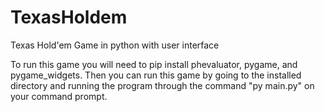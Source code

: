 # TexasHoldem
Texas Hold'em Game in python with user interface

To run this game you will need to pip install phevaluator, pygame, and pygame_widgets.
Then you can run this game by going to the installed directory and running the program through the command "py main.py" on your command prompt.
